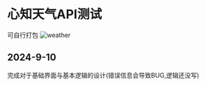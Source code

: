 # 心知天气API测试
可自行打包
![weather](https://github.com/user-attachments/assets/6528e0bb-8123-4a86-9dce-0591a7867e07)


## 2024-9-10  
完成对于基础界面与基本逻辑的设计(错误信息会导致BUG,逻辑还没写)
